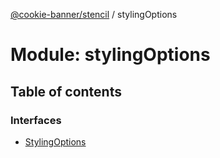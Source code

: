 [@cookie-banner/stencil](../README.md) / stylingOptions

# Module: stylingOptions

## Table of contents

### Interfaces

- [StylingOptions](../interfaces/stylingOptions.StylingOptions.md)
